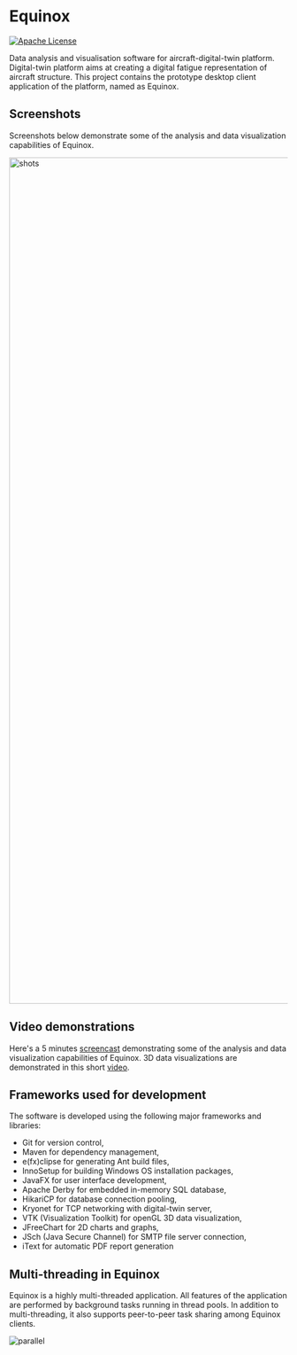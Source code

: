 # Equinox
[![Apache License](https://img.shields.io/badge/license-Apache%20License%202.0-blue.svg)](http://www.apache.org/licenses/LICENSE-2.0)

Data analysis and visualisation software for aircraft-digital-twin platform. Digital-twin platform aims at creating a digital fatigue representation of aircraft structure. This project contains the prototype desktop client application of the platform, named as Equinox.

## Screenshots
Screenshots below demonstrate some of the analysis and data visualization capabilities of Equinox.

<img width="1528" alt="shots" src="https://user-images.githubusercontent.com/13915745/40891639-b25e01c2-6789-11e8-9142-80a913a040b8.png">

## Video demonstrations
Here's a 5 minutes [screencast](https://youtu.be/k49bgTfAgVU) demonstrating some of the analysis and data visualization capabilities of Equinox. 3D data visualizations are demonstrated in this short [video](https://youtu.be/RM_ofreMsaQ).

## Frameworks used for development
The software is developed using the following major frameworks and libraries:
- Git for version control,
- Maven for dependency management,
- e(fx)clipse for generating Ant build files,
- InnoSetup for building Windows OS installation packages,
- JavaFX for user interface development,
- Apache Derby for embedded in-memory SQL database,
- HikariCP for database connection pooling,
- Kryonet for TCP networking with digital-twin server,
- VTK (Visualization Toolkit) for openGL 3D data visualization,
- JFreeChart for 2D charts and graphs,
- JSch (Java Secure Channel) for SMTP file server connection,
- iText for automatic PDF report generation

## Multi-threading in Equinox
Equinox is a highly multi-threaded application. All features of the application are performed by background tasks running in thread pools. In addition to multi-threading, it also supports peer-to-peer task sharing among Equinox clients.

![parallel](https://user-images.githubusercontent.com/13915745/40908265-85e1694c-67e6-11e8-9281-d936482992c9.gif)
